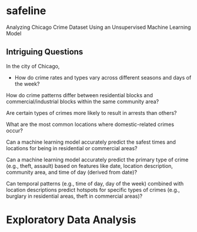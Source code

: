 # safeline
Analyzing Chicago Crime Dataset Using an Unsupervised Machine Learning Model

## Intriguing Questions

In the city of Chicago,

* How do crime rates and types vary across different seasons and days of the week?

How do crime patterns differ between residential blocks and commercial/industrial blocks within the same community area?

Are certain types of crimes more likely to result in arrests than others?

What are the most common locations where domestic-related crimes occur?

Can a machine learning model accurately predict the safest times and locations for being in residential or commercial areas?

Can a machine learning model accurately predict the primary type of crime (e.g., theft, assault) based on features like date, location description, community area, and time of day (derived from date)?

Can temporal patterns (e.g., time of day, day of the week) combined with location descriptions predict hotspots for specific types of crimes (e.g., burglary in residential areas, theft in commercial areas)?

# Exploratory Data Analysis
